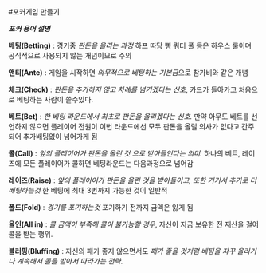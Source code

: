 #포커게임 만들기

***포커 용어 설명***

**베팅(Betting)** : 경기중 *판돈을 올리는 과정* 하프 따당 삥 쿼터 풀 등은 하우스 룰이며 공식적으로 사용되지 않는 개념이므로 주의

**앤티(Ante)** : 게임을 시작하면 *의무적으로 베팅하는 기본금*으로 참가비와 같은 개념

**체크(Check)** : *판돈을 추가하지 않고 차례를 넘기겠다는 신호*, 카드가 돌아가고 처음으로 베팅하는 사람이 쓸수있다.

**베트(Bet)** : *한 베팅 라운드에서 최초로 판돈을 올리겠다는 신호.* 만약 아무도 베트를 선언하지 않으면 플레이어 전원이 이번 라운드에선 모두 판돈을 올릴 의사가 없다고 간주되어 추가배팅없이 넘어가게 됨

**콜(Call)** : *앞의 플레이어가 판돈을 올린 것 으로 받아들인다는 의미.* 하나의 베트, 레이즈에 모든 플레이어가 콜하면 베팅라운드는 다음과정으로 넘어감

**레이즈(Raise)** : *앞의 플레이어가 판돈을 올린 것을 받아들이고, 또한 거기서 추가로 더 베팅하는것* 한 베팅에 최대 3번까지 가능한 것이 일반적

**폴드(Fold)** : *경기를 포기하는것* 포기하기 전까지 금액은 잃게 됨 

**올인(All in)** : *콜 금액이 부족해 콜이 불가능할 경우*, 자신이 지금 보유한 전 재산을 걸어 콜을 받는 행위.

**블러핑(Bluffing)** : 자신의 패가 좋지 않으면서도 *패가 좋을 것처럼 베팅을 자꾸 올리거나 계속해서 콜을 받아서 따라가는 전략*.
